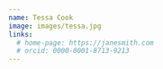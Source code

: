 ```yaml
---
name: Tessa Cook
image: images/tessa.jpg
links:
  # home-page: https://janesmith.com
  # orcid: 0000-0001-8713-9213
---
```

